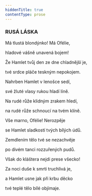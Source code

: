 ```yaml
---
hiddenTitle: true
contentType: prose
---
```


<section>

### RUSÁ LÁSKA

Má tlustá blondýnko! Má Ofélie, 

hladové vášně unavená bojem! 

Že Hamlet tvůj den ze dne chladnější je, 

tvé srdce pláče teskným nepokojem.

</section>

<section>

Nahrben Hamlet v lenošce sedí, 

své žluté vlasy rukou hladí líně. 

Na rudé růže klidným zrakem hledí, 

na rudé růže schnoucí na tvém klíně.

</section>

<section>

Vše marno, Ofélie! Nerozpěje 

se Hamlet sladkostí tvých bílých údů. 

Zemdlením tělo tvé se nezachvěje 

po divém tanci rozzuřených pudů.

</section>

<section>

Však do kláštera nejdi prese všecko! 

Za noci duše k smrti truchlivá je, 

a Hamlet usne jak při krbu děcko 

tvé teplé tělo bílé objímaje.

</section>
